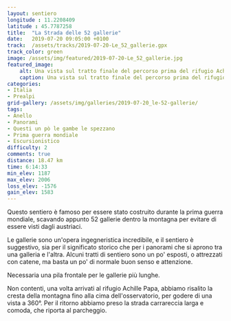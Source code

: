 ```yaml
---
layout: sentiero
longitude : 11.2208409
latitude : 45.7787258
title:  "La Strada delle 52 gallerie"
date:   2019-07-20 09:05:00 +0100
track:  /assets/tracks/2019-07-20-Le_52_gallerie.gpx
track_color: green
image: /assets/img/featured/2019-07-20-Le_52_gallerie.jpg
featured_image:
    alt: Una vista sul tratto finale del percorso prima del rifugio Achille Papa
    caption: Una vista sul tratto finale del percorso prima del rifugio Achille Papa
categories:
- Italia
- Prealpi
grid-gallery: /assets/img/galleries/2019-07-20_le-52-gallerie/
tags:
- Anello
- Panorami
- Questi un pò le gambe le spezzano
- Prima guerra mondiale
- Escursionistico
difficulty: 2
comments: true
distance: 18.47 km
time: 6:14:33
min_elev: 1187
max_elev: 2006
loss_elev: -1576
gain_elev: 1583
---
```


Questo sentiero è famoso per essere stato costruito durante la prima guerra mondiale, scavando appunto 52 gallerie dentro la montagna per evitare di essere visti dagli austriaci.

Le gallerie sono un'opera ingegneristica incredibile, e il sentiero è suggestivo, sia per il significato storico che per i panorami che si aprono tra una galleria e l'altra. Alcuni tratti di sentiero sono un po' esposti, o attrezzati con catene, ma basta un po' di normale buon senso e attenzione.

Necessaria una pila frontale per le gallerie più lunghe.

Non contenti, una volta arrivati al rifugio Achille Papa, abbiamo risalito la cresta della montagna fino alla cima dell'osservatorio, per godere di una vista a 360°.
Per il ritorno abbiamo preso la strada carrareccia larga e comoda, che riporta al parcheggio.
